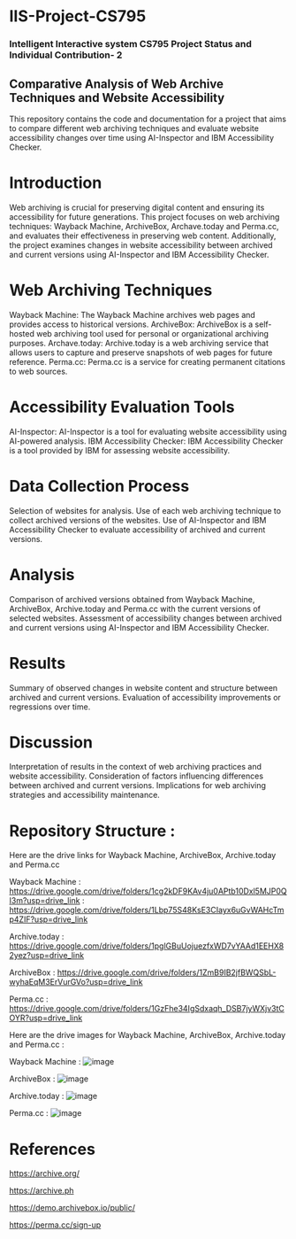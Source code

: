 # IIS-Project-CS795
### Intelligent Interactive system CS795 Project Status and Individual Contribution- 2


## Comparative Analysis of Web Archive Techniques and Website Accessibility


This repository contains the code and documentation for a project that aims to compare different web archiving techniques and evaluate website accessibility changes over time using AI-Inspector and IBM Accessibility Checker.



# Introduction
Web archiving is crucial for preserving digital content and ensuring its accessibility for future generations. This project focuses on web archiving techniques: Wayback Machine, ArchiveBox, Archave.today and Perma.cc, and evaluates their effectiveness in preserving web content. Additionally, the project examines changes in website accessibility between archived and current versions using AI-Inspector and IBM Accessibility Checker.




# Web Archiving Techniques
Wayback Machine: The Wayback Machine archives web pages and provides access to historical versions.
ArchiveBox: ArchiveBox is a self-hosted web archiving tool used for personal or organizational archiving purposes.
Archave.today: Archive.today is a web archiving service that allows users to capture and preserve snapshots of web pages for future reference.
Perma.cc: Perma.cc is a service for creating permanent citations to web sources.



# Accessibility Evaluation Tools
AI-Inspector: AI-Inspector is a tool for evaluating website accessibility using AI-powered analysis.
IBM Accessibility Checker: IBM Accessibility Checker is a tool provided by IBM for assessing website accessibility.


# Data Collection Process
Selection of websites for analysis.
Use of each web archiving technique to collect archived versions of the websites.
Use of AI-Inspector and IBM Accessibility Checker to evaluate accessibility of archived and current versions.

# Analysis
Comparison of archived versions obtained from Wayback Machine, ArchiveBox, Archive.today and Perma.cc with the current versions of selected websites.
Assessment of accessibility changes between archived and current versions using AI-Inspector and IBM Accessibility Checker.

# Results
Summary of observed changes in website content and structure between archived and current versions.
Evaluation of accessibility improvements or regressions over time.

# Discussion
Interpretation of results in the context of web archiving practices and website accessibility.
Consideration of factors influencing differences between archived and current versions.
Implications for web archiving strategies and accessibility maintenance.


# Repository Structure : 
Here are the drive links for Wayback Machine, ArchiveBox, Archive.today and Perma.cc

Wayback Machine : https://drive.google.com/drive/folders/1cg2kDF9KAv4ju0APtb10Dxl5MJP0QI3m?usp=drive_link
                : https://drive.google.com/drive/folders/1Lbp75S48KsE3CIayx6uGvWAHcTmp4ZIF?usp=drive_link


Archive.today   : https://drive.google.com/drive/folders/1pglGBuUojuezfxWD7vYAAd1EEHX82yez?usp=drive_link


ArchiveBox      : https://drive.google.com/drive/folders/1ZmB9IB2jfBWQSbL-wyhaEqM3ErVurGVo?usp=drive_link


Perma.cc        : https://drive.google.com/drive/folders/1GzFhe34IgSdxaqh_DSB7jyWXjv3tCOYR?usp=drive_link

     


Here are the drive images for Wayback Machine, ArchiveBox, Archive.today and Perma.cc :

Wayback Machine :  ![image](https://github.com/lakshmi-jangala/IIS-Project/assets/144286068/dcbe6f71-bd80-4be1-8a46-19559cd2bf51)



ArchiveBox :   ![image](https://github.com/lakshmi-jangala/IIS-Project/assets/144286068/1c9b890f-e1c0-4c75-b1cf-a2fa7ac3a9b8)



Archive.today :  ![image](https://github.com/lakshmi-jangala/IIS-Project/assets/144286068/0b6bedaf-b9f6-4594-b8fd-2a7de04be1ea)



Perma.cc :   ![image](https://github.com/lakshmi-jangala/IIS-Project/assets/144286068/deefd0d6-02f3-4157-a6ad-b53f87935b56)


# References
https://archive.org/

https://archive.ph

https://demo.archivebox.io/public/

https://perma.cc/sign-up
